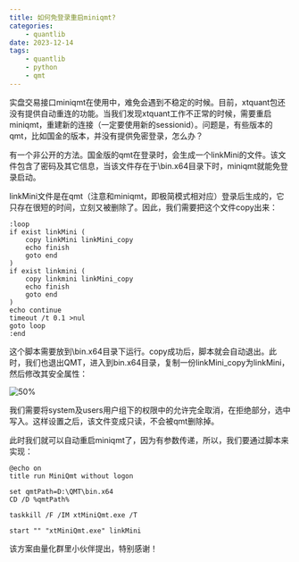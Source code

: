 ```yaml
---
title: 如何免登录重启miniqmt?
categories:
    - quantlib
date: 2023-12-14
tags:
    - quantlib
    - python
    - qmt
---
```


实盘交易接口miniqmt在使用中，难免会遇到不稳定的时候。目前，xtquant包还没有提供自动重连的功能。当我们发现xtquant工作不正常的时候，需要重启miniqmt，重建新的连接（一定要使用新的sessionid）。问题是，有些版本的qmt，比如国金的版本，并没有提供免密登录，怎么办？

<!-- more -->

有一个非公开的方法。国金版的qmt在登录时，会生成一个linkMini的文件。该文件包含了密码及其它信息，当该文件存在于\bin.x64目录下时，miniqmt就能免登录启动。

linkMini文件是在qmt（注意和miniqmt，即极简模式相对应）登录后生成的，它只存在很短的时间，立刻又被删除了。因此，我们需要把这个文件copy出来：

```batch
:loop
if exist linkMini (
    copy linkMini linkMini_copy 
    echo finish
    goto end
)
if exist linkmini (
    copy linkmini linkMini_copy 
    echo finish
    goto end
)
echo continue
timeout /t 0.1 >nul
goto loop
:end
```

这个脚本需要放到\bin.x64目录下运行。copy成功后，脚本就会自动退出。此时，我们也退出QMT，进入到bin.x64目录，复制一份linkMini_copy为linkMini，然后修改其安全属性：

![50%](https://images.jieyu.ai/images/2023/12/linkmini.png)

我们需要将system及users用户组下的权限中的允许完全取消，在拒绝部分，选中写入。这样设置之后，该文件变成只读，不会被qmt删除掉。

此时我们就可以自动重启miniqmt了，因为有参数传递，所以，我们要通过脚本来实现：

``` batch
@echo on
title run MiniQmt without logon

set qmtPath=D:\QMT\bin.x64
CD /D %qmtPath%

taskkill /F /IM xtMiniQmt.exe /T

start "" "xtMiniQmt.exe" linkMini
```

该方案由量化群里小伙伴提出，特别感谢！
